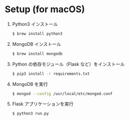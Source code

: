 # Setup (for macOS)

1. Python3 インストール

    ```sh
    $ brew install python3
    ```

1. MongoDB インストール

    ```sh
    $ brew install mongodb
    ```

1. Python の依存モジュール（Flask など）をインストール

    ```sh
    $ pip3 install -r requirements.txt
    ```

1. MongoDB を実行
    ```sh
    $ mongod --config /usr/local/etc/mongod.conf
    ```

1. Flask アプリケーションを実行

    ```sh
    $ python3 run.py
    ```
